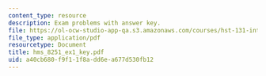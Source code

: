 ```yaml
---
content_type: resource
description: Exam problems with answer key.
file: https://ol-ocw-studio-app-qa.s3.amazonaws.com/courses/hst-131-introduction-to-neuroscience-fall-2005/a40cb680f9f11f8add6ea677d530fb12_hms_8251_ex1_key.pdf
file_type: application/pdf
resourcetype: Document
title: hms_8251_ex1_key.pdf
uid: a40cb680-f9f1-1f8a-dd6e-a677d530fb12
---
```


